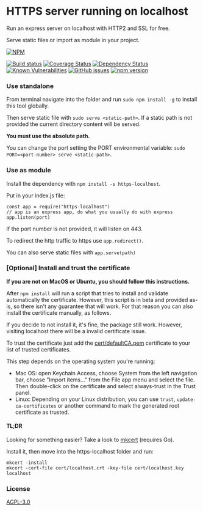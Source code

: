 # HTTPS server running on localhost
Run an express server on localhost with HTTP2 and SSL for free.

Serve static files or import as module in your project.

[![NPM](https://nodei.co/npm/https-localhost.png)](https://nodei.co/npm/https-localhost/)

[![Build status](https://travis-ci.org/daquinoaldo/https-localhost.svg?branch=master)](https://travis-ci.org/daquinoaldo/https-localhost)
[![Coverage Status](https://coveralls.io/repos/github/daquinoaldo/https-localhost/badge.svg?branch=master)](https://coveralls.io/github/daquinoaldo/https-localhost?branch=master)
[![Dependency Status](https://img.shields.io/david/daquinoaldo/https-localhost.svg)](https://david-dm.org/daquinoaldo/https-localhost)
[![Known Vulnerabilities](https://snyk.io/test/npm/https-localhost/badge.svg)](https://snyk.io/test/npm/https-localhost)
[![GitHub issues](https://img.shields.io/github/issues/daquinoaldo/https-localhost.svg)](https://github.com/daquinoaldo/https-localhost/issues)
[![npm version](https://img.shields.io/npm/v/https-localhost.svg)](https://www.npmjs.com/package/https-localhost?activeTab=versions)


### Use standalone
From terminal navigate into the folder and run `sudo npm install -g` to install this tool globally.

Then serve static file with `sudo serve <static-path>`.
If a static path is not provided the current directory content will be served.

**You must use the absolute path.**

You can change the port setting the PORT environmental variable: `sudo PORT=<port-number> serve <static-path>`.


### Use as module
Install the dependency with `npm install -s https-localhost`.  

Put in your index.js file:
```
const app = require("https-localhost")
// app is an express app, do what you usually do with express
app.listen(port)
```
If the port number is not provided, it will listen on 443.

To redirect the http traffic to https use `app.redirect()`.

You can also serve static files with `app.serve(path)`


### [Optional] Install and trust the certificate
**If you are not on MacOS or Ubuntu, you should follow this instructions.**

After `npm install` will run a script that tries to install and validate automatically the certificate.
However, this script is in beta and provided as-is, so there isn't any guarantee that will work.
For that reason you can also install the certificate manually, as follows.

If you decide to not install it, it's fine, the package still work.
However, visiting localhost there will be a invalid certificate issue.

To trust the certificate just add the [cert/defaultCA.pem](cert/defaultCA.pem) certificate
to your list of trusted certificates.

This step depends on the operating system you're running:
- Mac OS:
    open Keychain Access, choose System from the left navigation bar, choose "Import items..." from the File app
menu and select the file. Then double-click on the certificate and select always-trust in the Trust panel.
- Linux:
    Depending on your Linux distribution, you can use `trust`, `update-ca-certificates`
or another command to mark the generated root certificate as trusted.

#### TL;DR
Looking for something easier? Take a look to [mkcert](https://github.com/FiloSottile/mkcert) (requires Go).

Install it, then move into the https-localhost folder and run:
```
mkcert -install
mkcert -cert-file cert/localhost.crt -key-file cert/localhost.key localhost
```


### License
[AGPL-3.0](LICENSE)
